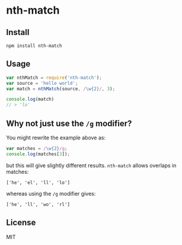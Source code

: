 nth-match
====

Install
----

`npm install nth-match`

Usage
----

```js
var nthMatch = require('nth-match');
var source = 'hello world';
var match = nthMatch(source, /\w{2}/, 3);

console.log(match)
// > 'lo'
```

Why not just use the `/g` modifier?
----

You might rewrite the example above as:

```js
var matches = /\w{2}/g;
console.log(matches[3]);
```

but this will give slightly different results. `nth-match` allows overlaps in matches:

```
['he', 'el', 'll', 'lo']
```

whereas using the `/g` modifier gives:

```
['he', 'll', 'wo', 'rl']
```

License
----

MIT

